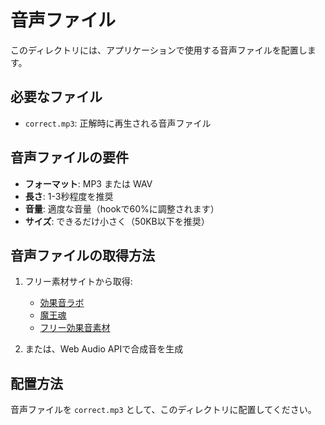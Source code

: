 # 音声ファイル

このディレクトリには、アプリケーションで使用する音声ファイルを配置します。

## 必要なファイル

- `correct.mp3`: 正解時に再生される音声ファイル

## 音声ファイルの要件

- **フォーマット**: MP3 または WAV
- **長さ**: 1-3秒程度を推奨
- **音量**: 適度な音量（hookで60%に調整されます）
- **サイズ**: できるだけ小さく（50KB以下を推奨）

## 音声ファイルの取得方法

1. フリー素材サイトから取得:
   - [効果音ラボ](https://soundeffect-lab.info/)
   - [魔王魂](https://maou.audio/)
   - [フリー効果音素材](https://taira-komori.jpn.org/)

2. または、Web Audio APIで合成音を生成

## 配置方法

音声ファイルを `correct.mp3` として、このディレクトリに配置してください。